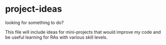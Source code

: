# project-ideas
looking for something to do?

This file will include ideas for mini-projects that would improve my code and be useful learning for RAs with various skill levels.
